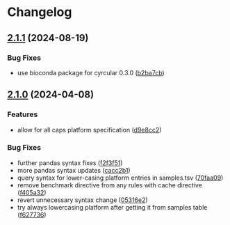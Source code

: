 # Changelog

## [2.1.1](https://github.com/snakemake-workflows/cyrcular-calling/compare/v2.1.0...v2.1.1) (2024-08-19)


### Bug Fixes

* use bioconda package for cyrcular 0.3.0 ([b2ba7cb](https://github.com/snakemake-workflows/cyrcular-calling/commit/b2ba7cb1934683cc18861e53c47f3108812bf62e))

## [2.1.0](https://github.com/snakemake-workflows/cyrcular-calling/compare/v2.0.0...v2.1.0) (2024-04-08)


### Features

* allow for all caps platform specification ([d9e8cc2](https://github.com/snakemake-workflows/cyrcular-calling/commit/d9e8cc2a52328d314ca016364c766238673f9f40))


### Bug Fixes

* further pandas syntax fixes ([f2f3f51](https://github.com/snakemake-workflows/cyrcular-calling/commit/f2f3f51efa45a53ddbabeaa660ed6b7e24ef3ca8))
* more pandas syntax updates ([cacc2b1](https://github.com/snakemake-workflows/cyrcular-calling/commit/cacc2b1b87d26bb601272ee1c3222b1a88e29f0a))
* query syntax for lower-casing platform entries in samples.tsv ([70faa09](https://github.com/snakemake-workflows/cyrcular-calling/commit/70faa09e110556f6b4d9552cb4bc39e5b68db755))
* remove benchmark directive from any rules with cache directive ([f405a32](https://github.com/snakemake-workflows/cyrcular-calling/commit/f405a32a0ddc0f7792724b6b1559dc4254469c35))
* revert unnecessary syntax change ([05316e2](https://github.com/snakemake-workflows/cyrcular-calling/commit/05316e280d16d73568237a34ea4b2329e5946a19))
* try always lowercasing platform after getting it from samples table ([f627736](https://github.com/snakemake-workflows/cyrcular-calling/commit/f6277366ff26d7181d20a7b4c18477bbd1673ba4))
